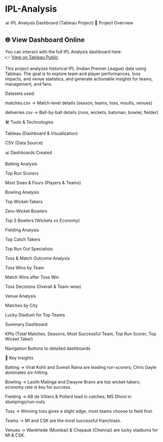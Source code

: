 # IPL-Analysis
📊 IPL Analysis Dashboard (Tableau Project)
📌 Project Overview

## 🌐 View Dashboard Online

You can interact with the full IPL Analysis dashboard here:  
👉 [View on Tableau Public]([https://public.tableau.com/views/IPLAnalysis/Dashboard1](https://public.tableau.com/app/profile/tulasiram.timmana/viz/IPLAnalysisDashboard_17574069074210/IPLMainDashboard?publish=yes))


This project analyzes historical IPL (Indian Premier League) data using Tableau.
The goal is to explore team and player performances, toss impacts, and venue statistics, and generate actionable insights for teams, management, and fans.

Datasets used:

matches.csv → Match-level details (season, teams, toss, results, venues)

deliveries.csv → Ball-by-ball details (runs, wickets, batsman, bowler, fielder)

🛠️ Tools & Technologies

Tableau (Dashboard & Visualization)

CSV (Data Source)


📊 Dashboards Created

Batting Analysis

Top Run Scorers

Most Sixes & Fours (Players & Teams)

Bowling Analysis

Top Wicket-Takers

Zero-Wicket Bowlers

Top 5 Bowlers (Wickets vs Economy)

Fielding Analysis

Top Catch Takers

Top Run Out Specialists

Toss & Match Outcome Analysis

Toss Wins by Team

Match Wins after Toss Win

Toss Decisions (Overall & Team-wise)

Venue Analysis

Matches by City

Lucky Stadium for Top Teams

Summary Dashboard

KPIs (Total Matches, Seasons, Most Successful Team, Top Run Scorer, Top Wicket Taker)

Navigation Buttons to detailed dashboards

🔑 Key Insights

Batting → Virat Kohli and Suresh Raina are leading run-scorers; Chris Gayle dominates six-hitting.

Bowling → Lasith Malinga and Dwayne Bravo are top wicket-takers; economy rate is key for success.

Fielding → AB de Villiers & Pollard lead in catches; MS Dhoni in stumpings/run-outs.

Toss → Winning toss gives a slight edge, most teams choose to field first.

Teams → MI and CSK are the most successful franchises.

Venues → Wankhede (Mumbai) & Chepauk (Chennai) are lucky stadiums for MI & CSK.
